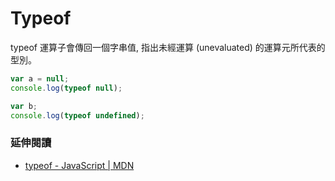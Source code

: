 # Typeof

typeof 運算子會傳回一個字串值, 指出未經運算 (unevaluated) 的運算元所代表的型別。

```js
var a = null;
console.log(typeof null);

var b;
console.log(typeof undefined);
```
<!-- object, undefined -->

### 延伸閱讀

* [typeof - JavaScript | MDN](https://developer.mozilla.org/zh-TW/docs/Web/JavaScript/Reference/Operators/typeof)
